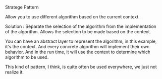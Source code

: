 Stratege Pattern

Allow you to use different algorithm based on the current context.

Solution :
Separate the selection of the algorithm from the implementation of the algorithm. 
Allows the selection to be made based on the context.

You can have an abstract layer to represent the algorithm, in this example, it's the context.
And every concrete algorithm will implement their own behavior.
And in the run time, it will use the context to determine which algorithm to be used.

This kind of pattern, I think, is quite often be used everywhere, we just not realize it.
